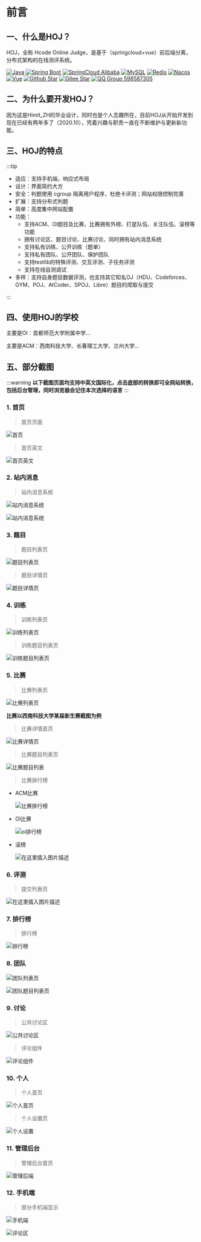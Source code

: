 # 前言

## 一、什么是HOJ？

HOJ，全称 Hcode Online Judge，是基于（springcloud+vue）前后端分离，分布式架构的在线测评系统。

[![Java](https://img.shields.io/badge/Java-1.8-informational)](http://openjdk.java.net/)
[![Spring Boot](https://img.shields.io/badge/Spring%20Boot-2.2.6.RELEASE-success)](https://spring.io/projects/spring-boot)
[![SpringCloud Alibaba](https://img.shields.io/badge/Spring%20Cloud%20Alibaba-2.2.1.RELEASE-success)](https://spring.io/projects/spring-cloud-alibaba)
[![MySQL](https://img.shields.io/badge/MySQL-8.0.19-blue)](https://www.mysql.com/)
[![Redis](https://img.shields.io/badge/Redis-5.0.9-red)](https://redis.io/)
[![Nacos](https://img.shields.io/badge/Nacos-1.4.2-%23267DF7)](https://github.com/alibaba/nacos)
[![Vue](https://img.shields.io/badge/Vue-2.6.11-success)](https://cn.vuejs.org/)
[![Github Star](https://img.shields.io/github/stars/HimitZH/HOJ?style=social)](https://github.com/HimitZH/HOJ)
[![Gitee Star](https://gitee.com/himitzh0730/hoj/badge/star.svg)](https://gitee.com/himitzh0730/hoj)
[![QQ Group 598587305](https://img.shields.io/badge/QQ%20Group-598587305-blue)](https://qm.qq.com/cgi-bin/qm/qr?k=WWGBZ5gfDiBZOcpNvM8xnZTfUq7BT4Rs&jump_from=webapi)

## 二、为什么要开发HOJ？

因为这是Himit_ZH的毕业设计，同时也是个人志趣所在，目前HOJ从开始开发到现在已经有两年多了（2020.10），凭着兴趣与职责一直在不断维护与更新新功能。

## 三、HOJ的特点
:::tip
  - 适应：支持手机端，响应式布局
  - 设计：界面简约大方
  - 安全：判题使用 cgroup 隔离用户程序，杜绝卡评测；网站权限控制完善
  - 扩展：支持分布式判题
  - 简单：高度集中网站配置
  - 功能：
    - 支持ACM、OI题目及比赛，比赛拥有外榜、打星队伍、关注队伍、滚榜等功能
    - 拥有讨论区、题目讨论、比赛讨论、同时拥有站内消息系统
    - 支持私有训练、公开训练（题单）
    - 支持私有团队、公开团队、保护团队
    - 支持testlib的特殊评测、交互评测、子任务评测
    - 支持在线自测调试
  - 多样：支持自身题目数据评测，也支持其它知名OJ（HDU、Codeforces、GYM、POJ、AtCoder、SPOJ、Libre）题目的爬取与提交


:::

## 四、使用HOJ的学校

主要是OI：首都师范大学附属中学...

主要是ACM：西南科技大学、长春理工大学、兰州大学...

##  五、部分截图

:::warning
**以下截图页面均支持中英文国际化，点击底部的转换即可全网站转换，包括后台管理，同时浏览器会记住本次选择的语言**
:::

### 1. 首页

> 首页页面 

![首页](/7409e6b5def6438385ddd59589afeb83.png)



> 首页英文

![首页英文](/f6792ddc05f34527bdf744fa4d6d5c88.png)

### 2. 站内消息

> 站内消息系统

![站内消息系统](/a1a83ff01be84406954537e2ab78d999.png)



![站内消息系统](/513e7e37f52f48518c2fa1bf14eeea99.png)

### 3. 题目

> 题目列表页

![题目列表页](/0ee61f329e094592b0a0cff55d12b404.png)



> 题目详情页

![题目详情页](/9f872dc1974f45c389e084f0e31a5217.png)

### 4. 训练

> 训练列表页

![训练列表页](/58ac74824fcf4963810beea7ba1203b9.png)

> 训练题目列表页

![训练题目列表页](/b366a6a628984995b57a49c565a2ec47.png)

### 5.  比赛

> 比赛列表页

![比赛列表页](/00a0438a576d43edbab676b829a38922.png)





**比赛以西南科技大学某届新生赛截图为例**

> 比赛详情首页

![比赛详情页](/50026bde6dd64cd5929b38f8ecc6e72e.png)

> 比赛题目列表页

![比赛题目列表](/8646fc212b5c47e9b35e60634cfc8d6a.png)

> 比赛排行榜

- ACM比赛

  ![比赛排行榜](/c50140e3b73d482d82ca6f13f47aa080.png)



- OI比赛

  ![oi排行榜](/67f6262854bb44efa70c374f1f156166.png)




- 滚榜

  ![在这里插入图片描述](/8f8258babd3f43f78802144e7ecf18fe.png)



### 6. 评测

> 提交列表页

![在这里插入图片描述](/20210609213021223.png)

### 7. 排行榜

> 排行榜

![排行榜](/407ad16361f34b44a282b07af68825e0.png)

### 8. 团队

![团队列表页](/7988504326c843ef94e937a2b4f32f03.png)

![团队题目列表页](/2c05e44f5a464381b9a357aff37b0086.png)



### 9. 讨论

> 公共讨论区

![公共讨论区](/20210513134216723.png)



> 评论组件

![评论组件](/20210513142826730.png)

### 10. 个人

> 个人首页

![个人首页](/7d3e99dbc6fe4739a0720fcc019b2b6e.png)



> 个人设置页

![个人设置](/971566eeac674d388b9f5d6064286e14.png)



### 11. 管理后台

> 管理后台首页

![管理后端](/9b9674c0f30a441bb200a32756f24d2c.png)



### 12. 手机端

> 部分手机端显示

![手机端](/c7b3648217af4899bedf7f7d804968ba.png)



![评论区](/20210509233845230.png)